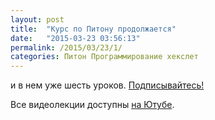 ```yaml
---
layout: post
title:  "Курс по Питону продолжается"
date:   "2015-03-23 03:56:13"
permalink: /2015/03/23/1/
categories: Питон Программирование хекслет
---
```


и в нем уже шесть
уроков. [Подписывайтесь!](https://ru.hexlet.io/tracks/languages/lesson_sets/python_101)


Все видеолекции доступны [на Ютубе](http://www.youtube.com/playlist?list=PLpi96-MZ8XZVCbGY-ZYkGVx3oRlHzVxS8).
